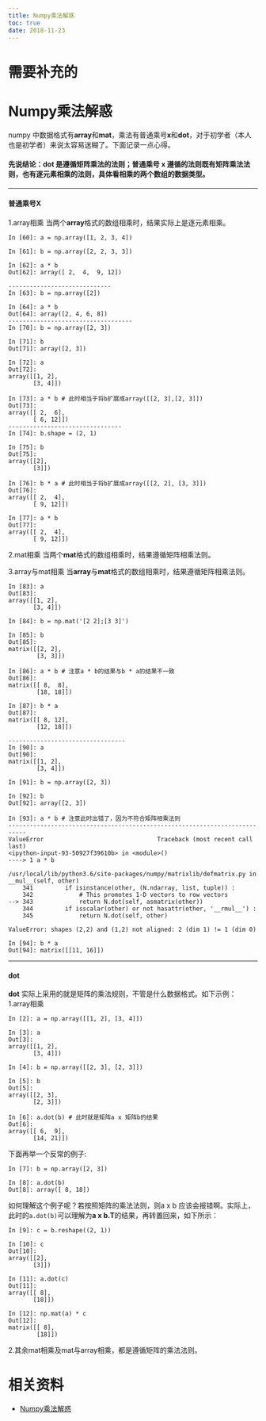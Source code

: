 ```yaml
---
title: Numpy乘法解惑
toc: true
date: 2018-11-23
---
```

# 需要补充的


# Numpy乘法解惑


numpy 中数据格式有**array**和**mat**，乘法有普通乘号**x**和**dot**，对于初学者（本人也是初学者）来说太容易迷糊了。下面记录一点心得。

#### 先说结论：**dot** 是遵循矩阵乘法的法则；普通乘号 **x** 遵循的法则既有矩阵乘法法则，也有逐元素相乘的法则，具体看相乘的两个数组的数据类型。

------

#### 普通乘号X

1.array相乘
 当两个**array**格式的数组相乘时，结果实际上是逐元素相乘。

```
In [60]: a = np.array([1, 2, 3, 4])

In [61]: b = np.array([2, 2, 3, 3])

In [62]: a * b
Out[62]: array([ 2,  4,  9, 12])

-----------------------------
In [63]: b = np.array([2])

In [64]: a * b
Out[64]: array([2, 4, 6, 8])
-----------------------------------
In [70]: b = np.array([2, 3])

In [71]: b
Out[71]: array([2, 3])

In [72]: a
Out[72]:
array([[1, 2],
       [3, 4]])

In [73]: a * b # 此时相当于将b扩展成array([[2, 3],[2, 3]])
Out[73]:
array([[ 2,  6],
       [ 6, 12]])
--------------------------------
In [74]: b.shape = (2, 1)

In [75]: b
Out[75]:
array([[2],
       [3]])

In [76]: b * a # 此时相当于将b扩展成array([[2, 2], [3, 3]])
Out[76]:
array([[ 2,  4],
       [ 9, 12]])

In [77]: a * b
Out[77]:
array([[ 2,  4],
       [ 9, 12]])
```

2.mat相乘
 当两个**mat**格式的数组相乘时，结果遵循矩阵相乘法则。

3.array与mat相乘
 当**array**与**mat**格式的数组相乘时，结果遵循矩阵相乘法则。

```
In [83]: a
Out[83]:
array([[1, 2],
       [3, 4]])

In [84]: b = np.mat('[2 2];[3 3]')

In [85]: b
Out[85]:
matrix([[2, 2],
        [3, 3]])

In [86]: a * b # 注意a * b的结果与b * a的结果不一致
Out[86]:
matrix([[ 8,  8],
        [18, 18]])

In [87]: b * a
Out[87]:
matrix([[ 8, 12],
        [12, 18]])

---------------------------------
In [90]: a
Out[90]:
matrix([[1, 2],
        [3, 4]])

In [91]: b = np.array([2, 3])

In [92]: b
Out[92]: array([2, 3])

In [93]: a * b # 注意此时出错了，因为不符合矩阵相乘法则
---------------------------------------------------------------------------
ValueError                                Traceback (most recent call last)
<ipython-input-93-50927f39610b> in <module>()
----> 1 a * b

/usr/local/lib/python3.6/site-packages/numpy/matrixlib/defmatrix.py in __mul__(self, other)
    341         if isinstance(other, (N.ndarray, list, tuple)) :
    342             # This promotes 1-D vectors to row vectors
--> 343             return N.dot(self, asmatrix(other))
    344         if isscalar(other) or not hasattr(other, '__rmul__') :
    345             return N.dot(self, other)

ValueError: shapes (2,2) and (1,2) not aligned: 2 (dim 1) != 1 (dim 0)

In [94]: b * a
Out[94]: matrix([[11, 16]])
```

------

#### dot

**dot** 实际上采用的就是矩阵的乘法规则，不管是什么数据格式。如下示例：
 1.array相乘

```
In [2]: a = np.array([[1, 2], [3, 4]])

In [3]: a
Out[3]:
array([[1, 2],
       [3, 4]])

In [4]: b = np.array([[2, 3], [2, 3]])

In [5]: b
Out[5]:
array([[2, 3],
       [2, 3]])

In [6]: a.dot(b) # 此时就是矩阵a x 矩阵b的结果
Out[6]:
array([[ 6,  9],
       [14, 21]])
```

下面再举一个反常的例子:

```
In [7]: b = np.array([2, 3])

In [8]: a.dot(b)
Out[8]: array([ 8, 18])
```

如何理解这个例子呢？若按照矩阵的乘法法则，则a x b 应该会报错啊。实际上，此时的`a.dot(b)`可以理解为**a x b.T**的结果，再转置回来，如下所示：

```
In [9]: c = b.reshape((2, 1))

In [10]: c
Out[10]:
array([[2],
       [3]])

In [11]: a.dot(c)
Out[11]:
array([[ 8],
       [18]])

In [12]: np.mat(a) * c
Out[12]:
matrix([[ 8],
        [18]])
```

2.其余mat相乘及mat与array相乘，都是遵循矩阵的乘法法则。




# 相关资料

- [Numpy乘法解惑](https://www.jianshu.com/p/fd2999f41d84)
